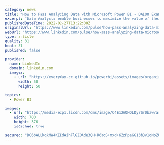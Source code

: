 ```yaml
---
category: news
title: "How to Pass Analyzing Data with Microsoft Power BI - DA100 Exam Dumps Practice Test"
excerpt: "Data Analysts enable businesses to maximize the value of their data assets by using Microsoft Power BI. As a subject matter expert, Data Analysts are responsible for designing and building scalable data models,"
publishedDateTime: 2022-02-27T13:22:00Z
originalUrl: "https://www.linkedin.com/pulse/how-pass-analyzing-data-microsoft-power-bi-da100-exam-fatima-zehra"
webUrl: "https://www.linkedin.com/pulse/how-pass-analyzing-data-microsoft-power-bi-da100-exam-fatima-zehra"
type: article
quality: 31
heat: 31
published: false

provider:
  name: LinkedIn
  domain: linkedin.com
  images:
    - url: "https://everyday-cc.github.io/powerbi/assets/images/organizations/linkedin.com-50x50.jpg"
      width: 50
      height: 50

topics:
  - Power BI

images:
  - url: "https://media-exp1.licdn.com/dms/image/C4E12AQHOLDyrSr0baw/article-cover_image-shrink_600_2000/0/1520185892088?e=1651708800&v=beta&t=I1-xZ9RVlmbI11wxddjbq9u4hqWBH3TBDz9Au4mdCHQ"
    width: 700
    height: 376
    isCached: true

secured: "DC6bALLkqkMW4KEEdAihFlGZOAde3QH+R6boS+mxd+6ZzPpaGG13bQv1oNoZUKP8OE1oAzEblHaUOIctGg5jbnHpJXkJKZcRtyxbbOBJBnOXW74q/IaIG0nii/G+yi13iJ9JuiEg2kRrZl6p7xR87G6blBFuCfrQ4YykaPE/3BhrSRiZi3iq51q6ZfWkD21JxTfpylmzVUdSPJjI6Obg3aBYNRf++25LVFAnVqlwtl5vYgoo+NCVz1Dp7AyukP+YQxQ3wJOots6KVFAzRRWZOw+X9e7O9JVASzKn2qCO6ogdXGOl8xTVPUirrHsofkeZWgy6QOMA6j7F/1sb5mEJ/ZdUZYlD9oo+bIOYZmlqh/k=;IcosXIFgSXVYLnDEQJ2hNQ=="
---
```



